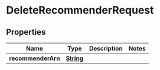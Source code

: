 

# DeleteRecommenderRequest


## Properties

| Name | Type | Description | Notes |
|------------ | ------------- | ------------- | -------------|
|**recommenderArn** | [**String**](String.md) |  |  |



